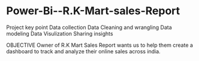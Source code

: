 # Power-Bi--R.K-Mart-sales-Report

Project key point
Data collection
Data Cleaning and wrangling
Data modeling
Data Visulization
Sharing insights


OBJECTIVE
Owner of R.K Mart Sales Report wants us to help them create a dashboard to track and analyze their online sales across india.
